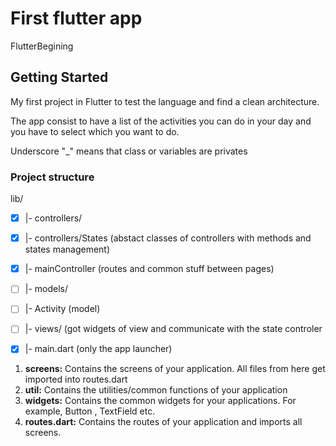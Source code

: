 # First flutter app

FlutterBegining

## Getting Started

My first project in Flutter to test the language and find a clean architecture.

The app consist to have a list of the activities you can do in your day and you have to select which you want to do.

Underscore "_" means that class or variables are privates

### Project structure

lib/
- [x] |- controllers/
- [x] |- controllers/States (abstact classes of controllers with methods and states management)
- [x] |- mainController (routes and common stuff between pages)

- [ ] |- models/
- [ ] |- Activity (model)

- [ ] |- views/ (got widgets of view and communicate with the state controler


- [x] |- main.dart (only the app launcher)



1. **screens:** Contains the screens of your application. All files from here get imported into routes.dart
2. **util:** Contains the utilities/common functions of your application
3. **widgets:** Contains the common widgets for your applications. For example, Button , TextField etc.
4. **routes.dart:** Contains the routes of your application and imports all screens.
